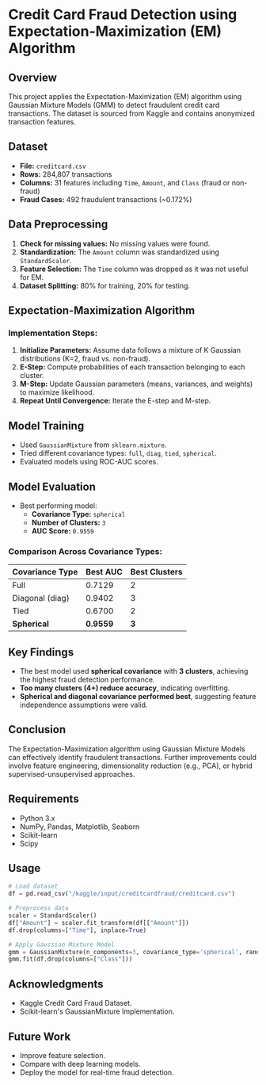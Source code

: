 # Credit Card Fraud Detection using Expectation-Maximization (EM) Algorithm

## Overview
This project applies the Expectation-Maximization (EM) algorithm using Gaussian Mixture Models (GMM) to detect fraudulent credit card transactions. The dataset is sourced from Kaggle and contains anonymized transaction features.

## Dataset
- **File:** `creditcard.csv`
- **Rows:** 284,807 transactions
- **Columns:** 31 features including `Time`, `Amount`, and `Class` (fraud or non-fraud)
- **Fraud Cases:** 492 fraudulent transactions (~0.172%)

## Data Preprocessing
1. **Check for missing values:** No missing values were found.
2. **Standardization:** The `Amount` column was standardized using `StandardScaler`.
3. **Feature Selection:** The `Time` column was dropped as it was not useful for EM.
4. **Dataset Splitting:** 80% for training, 20% for testing.

## Expectation-Maximization Algorithm
### **Implementation Steps:**
1. **Initialize Parameters:** Assume data follows a mixture of K Gaussian distributions (K=2, fraud vs. non-fraud).
2. **E-Step:** Compute probabilities of each transaction belonging to each cluster.
3. **M-Step:** Update Gaussian parameters (means, variances, and weights) to maximize likelihood.
4. **Repeat Until Convergence:** Iterate the E-step and M-step.

## Model Training
- Used `GaussianMixture` from `sklearn.mixture`.
- Tried different covariance types: `full`, `diag`, `tied`, `spherical`.
- Evaluated models using ROC-AUC scores.

## Model Evaluation
- Best performing model:
  - **Covariance Type:** `spherical`
  - **Number of Clusters:** `3`
  - **AUC Score:** `0.9559`

### **Comparison Across Covariance Types:**
| Covariance Type | Best AUC | Best Clusters |
|----------------|---------|--------------|
| Full          | 0.7129  | 2            |
| Diagonal (diag) | 0.9402  | 3            |
| Tied          | 0.6700  | 2            |
| **Spherical** | **0.9559** | **3**          |

## Key Findings
- The best model used **spherical covariance** with **3 clusters**, achieving the highest fraud detection performance.
- **Too many clusters (4+) reduce accuracy**, indicating overfitting.
- **Spherical and diagonal covariance performed best**, suggesting feature independence assumptions were valid.

## Conclusion
The Expectation-Maximization algorithm using Gaussian Mixture Models can effectively identify fraudulent transactions. Further improvements could involve feature engineering, dimensionality reduction (e.g., PCA), or hybrid supervised-unsupervised approaches.

## Requirements
- Python 3.x
- NumPy, Pandas, Matplotlib, Seaborn
- Scikit-learn
- Scipy

## Usage
```python
# Load dataset
df = pd.read_csv("/kaggle/input/creditcardfraud/creditcard.csv")

# Preprocess data
scaler = StandardScaler()
df["Amount"] = scaler.fit_transform(df[["Amount"]])
df.drop(columns=["Time"], inplace=True)

# Apply Gaussian Mixture Model
gmm = GaussianMixture(n_components=3, covariance_type='spherical', random_state=42)
gmm.fit(df.drop(columns=["Class"]))
```

## Acknowledgments
- Kaggle Credit Card Fraud Dataset.
- Scikit-learn's GaussianMixture Implementation.

## Future Work
- Improve feature selection.
- Compare with deep learning models.
- Deploy the model for real-time fraud detection.

